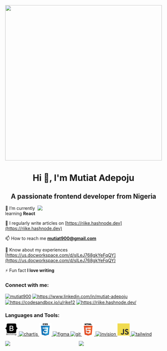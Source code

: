 <img align="center" width="100%" height= "500" src="https://encrypted-tbn0.gstatic.com/images?q=tbn:ANd9GcQsfqrCn4NqkXbB6tD-eCocbmh-AyGebSsy0A&usqp=CAU"/>
<h1 align="center">Hi 👋, I'm Mutiat Adepoju</h1>
<h2 align="center">A passionate frontend developer from Nigeria</h2>
<img align= "right" width="400"src="https://img.freepik.com/premium-vector/woman-programmer-software-web-development-computer-girl-work-script-coding-programming_352905-203.jpg"
    
🌱 I’m currently learning **React**

📝 I regularly write articles on [https://riike.hashnode.dev](https://riike.hashnode.dev)

📫 How to reach me **mutiat900@gmail.com**

📄 Know about my experiences [https://us.docworkspace.com/d/sILeJ768gkYeFqQY](https://us.docworkspace.com/d/sILeJ768gkYeFqQY)

⚡ Fun fact **I love writing**

<h3 align="left">Connect with me:</h3>
<p align="left">
<a href="https://twitter.com/mutiat900" target="blank"><img align="center" src="https://raw.githubusercontent.com/rahuldkjain/github-profile-readme-generator/master/src/images/icons/Social/twitter.svg" alt="mutiat900" height="30" width="40" /></a>
<a href="https://linkedin.com/in/https://www.linkedin.com/in/mutiat-adepoju" target="blank"><img align="center" src="https://raw.githubusercontent.com/rahuldkjain/github-profile-readme-generator/master/src/images/icons/Social/linked-in-alt.svg" alt="https://www.linkedin.com/in/mutiat-adepoju" height="30" width="40" /></a>
<a href="https://codesandbox.com/https://codesandbox.io/u/rike12" target="blank"><img align="center" src="https://raw.githubusercontent.com/rahuldkjain/github-profile-readme-generator/master/src/images/icons/Social/codesandbox.svg" alt="https://codesandbox.io/u/rike12" height="30" width="40" /></a>
<a href="https://hashnode.com/https://riike.hashnode.dev/" target="blank"><img align="center" src="https://raw.githubusercontent.com/rahuldkjain/github-profile-readme-generator/master/src/images/icons/Social/hashnode.svg" alt="https://riike.hashnode.dev/" height="30" width="40" /></a>
</p>

<h3 align="left">Languages and Tools:</h3>
<p align="left"> <a href="https://getbootstrap.com" target="_blank" rel="noreferrer"> <img src="https://raw.githubusercontent.com/devicons/devicon/master/icons/bootstrap/bootstrap-plain-wordmark.svg" alt="bootstrap" width="40" height="40"/> </a> <a href="https://www.chartjs.org" target="_blank" rel="noreferrer"> <img src="https://www.chartjs.org/media/logo-title.svg" alt="chartjs" width="40" height="40"/> </a> <a href="https://www.w3schools.com/css/" target="_blank" rel="noreferrer"> <img src="https://raw.githubusercontent.com/devicons/devicon/master/icons/css3/css3-original-wordmark.svg" alt="css3" width="40" height="40"/> </a> <a href="https://www.figma.com/" target="_blank" rel="noreferrer"> <img src="https://www.vectorlogo.zone/logos/figma/figma-icon.svg" alt="figma" width="40" height="40"/> </a> <a href="https://git-scm.com/" target="_blank" rel="noreferrer"> <img src="https://www.vectorlogo.zone/logos/git-scm/git-scm-icon.svg" alt="git" width="40" height="40"/> </a> <a href="https://www.w3.org/html/" target="_blank" rel="noreferrer"> <img src="https://raw.githubusercontent.com/devicons/devicon/master/icons/html5/html5-original-wordmark.svg" alt="html5" width="40" height="40"/> </a> <a href="https://www.invisionapp.com/" target="_blank" rel="noreferrer"> <img src="https://www.vectorlogo.zone/logos/invisionapp/invisionapp-icon.svg" alt="invision" width="40" height="40"/> </a> <a href="https://developer.mozilla.org/en-US/docs/Web/JavaScript" target="_blank" rel="noreferrer"> <img src="https://raw.githubusercontent.com/devicons/devicon/master/icons/javascript/javascript-original.svg" alt="javascript" width="40" height="40"/> </a> <a href="https://tailwindcss.com/" target="_blank" rel="noreferrer"> <img src="https://www.vectorlogo.zone/logos/tailwindcss/tailwindcss-icon.svg" alt="tailwind" width="40" height="40"/> </a> </p>


<img align="left" width="47%" src= "https://github-readme-stats.vercel.app/api?username=Rike12&show_icons=true&theme=radical"/>
<img  align="left" width="47%" src= "https://github-readme-stats.vercel.app/api/top-langs/?username=Rike12&layout=compact"/>
<br/>




